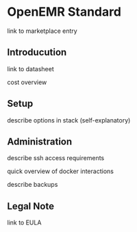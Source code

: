 # OpenEMR Standard

link to marketplace entry

## Introducution

link to datasheet

cost overview

## Setup

describe options in stack (self-explanatory)

## Administration

describe ssh access requirements

quick overview of docker interactions

describe backups

## Legal Note

link to EULA
